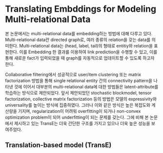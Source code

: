 # Translating Embddings for Modeling Multi-relational Data
본 논문에서는 multi-relational data를 embedding하는 방법에 대해 다루고 있다. Multi-relational data란 directed graph로, 여러 종류의 relation을 갖는 data를 의미한다. Multi-relational data는 (head, label, tail)의 형태로 entitiy와 relation을 표현한다. 이를 Embedding 한 결과를 이용하여 link prediction을 수행할 수 있고, 이를 통해 새로운 fact가 입력되었을 때 graph를 자동적으로 업데이트할 수 있도록 하고자 한다.

Collaborative filtering에서 성공적으로 user/item clustering 또는 matrix factorization 방법을 통해 single relational entity 간의 connectivity pattern을 나타낸 것에 이어서 대부분의 multi-relational data에 대한 방법들은 latent-attribute를 학습하는 방식으로 제안되었다. 앞서 제안되었던 stochastic blockmodel, tensor factorization, collective matrix factorization 등의 방법은 모델의 expressivity와 universality를 높이는 방식에 집중하였다. 그러나 이와 같은 방식은 높은 복잡도와 계산량을 기지며, regularization이 어려워 overfitting이 되거나 non-convex optimization problem이 되어 underfitting이 되는 문제를 갖는다. 그에 비해 본 논문에서 제시하고 있는 TransE는 더욱 간단한 구조를 가지고 있으나 더욱 높은 성능을 보여주었다.

## Translation-based model (TransE)
